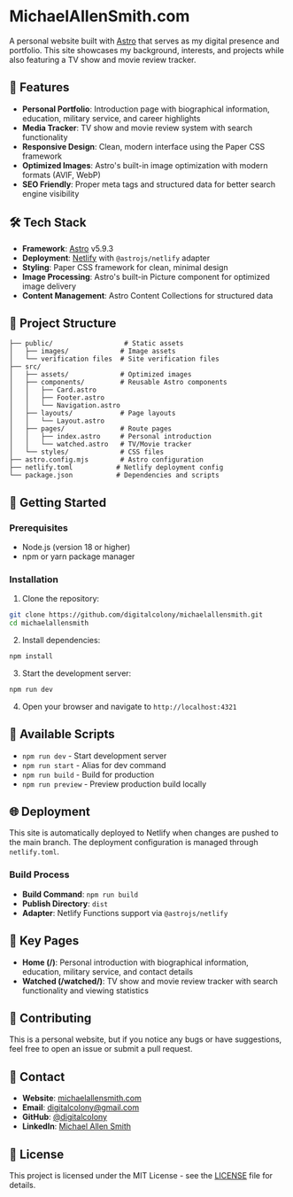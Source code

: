 # MichaelAllenSmith.com

A personal website built with [Astro](https://astro.build/) that serves as my digital presence and portfolio. This site showcases my background, interests, and projects while also featuring a TV show and movie review tracker.

## 🚀 Features

- **Personal Portfolio**: Introduction page with biographical information, education, military service, and career highlights
- **Media Tracker**: TV show and movie review system with search functionality
- **Responsive Design**: Clean, modern interface using the Paper CSS framework
- **Optimized Images**: Astro's built-in image optimization with modern formats (AVIF, WebP)
- **SEO Friendly**: Proper meta tags and structured data for better search engine visibility

## 🛠️ Tech Stack

- **Framework**: [Astro](https://astro.build/) v5.9.3
- **Deployment**: [Netlify](https://netlify.com) with `@astrojs/netlify` adapter
- **Styling**: Paper CSS framework for clean, minimal design
- **Image Processing**: Astro's built-in Picture component for optimized image delivery
- **Content Management**: Astro Content Collections for structured data

## 📁 Project Structure

```
├── public/                  # Static assets
│   ├── images/             # Image assets
│   └── verification files  # Site verification files
├── src/
│   ├── assets/             # Optimized images
│   ├── components/         # Reusable Astro components
│   │   ├── Card.astro
│   │   ├── Footer.astro
│   │   └── Navigation.astro
│   ├── layouts/            # Page layouts
│   │   └── Layout.astro
│   ├── pages/              # Route pages
│   │   ├── index.astro     # Personal introduction
│   │   └── watched.astro   # TV/Movie tracker
│   └── styles/             # CSS files
├── astro.config.mjs        # Astro configuration
├── netlify.toml           # Netlify deployment config
└── package.json           # Dependencies and scripts
```

## 🚀 Getting Started

### Prerequisites

- Node.js (version 18 or higher)
- npm or yarn package manager

### Installation

1. Clone the repository:

```bash
git clone https://github.com/digitalcolony/michaelallensmith.git
cd michaelallensmith
```

2. Install dependencies:

```bash
npm install
```

3. Start the development server:

```bash
npm run dev
```

4. Open your browser and navigate to `http://localhost:4321`

## 📝 Available Scripts

- `npm run dev` - Start development server
- `npm run start` - Alias for dev command
- `npm run build` - Build for production
- `npm run preview` - Preview production build locally

## 🌐 Deployment

This site is automatically deployed to Netlify when changes are pushed to the main branch. The deployment configuration is managed through `netlify.toml`.

### Build Process

- **Build Command**: `npm run build`
- **Publish Directory**: `dist`
- **Adapter**: Netlify Functions support via `@astrojs/netlify`

## 🎯 Key Pages

- **Home (/)**: Personal introduction with biographical information, education, military service, and contact details
- **Watched (/watched/)**: TV show and movie review tracker with search functionality and viewing statistics

## 🤝 Contributing

This is a personal website, but if you notice any bugs or have suggestions, feel free to open an issue or submit a pull request.

## 📧 Contact

- **Website**: [michaelallensmith.com](https://michaelallensmith.com)
- **Email**: digitalcolony@gmail.com
- **GitHub**: [@digitalcolony](https://github.com/digitalcolony)
- **LinkedIn**: [Michael Allen Smith](https://www.linkedin.com/in/digitalcolony/)

## 📄 License

This project is licensed under the MIT License - see the [LICENSE](LICENSE) file for details.
